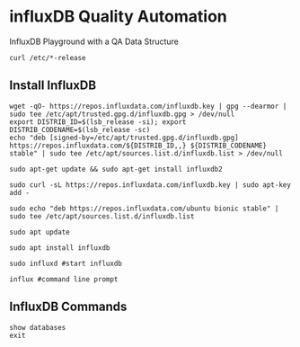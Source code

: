 # influxDB Quality Automation
InfluxDB Playground with a QA Data Structure

```
curl /etc/*-release 
```
## Install InfluxDB

```
wget -qO- https://repos.influxdata.com/influxdb.key | gpg --dearmor | sudo tee /etc/apt/trusted.gpg.d/influxdb.gpg > /dev/null
export DISTRIB_ID=$(lsb_release -si); export DISTRIB_CODENAME=$(lsb_release -sc)
echo "deb [signed-by=/etc/apt/trusted.gpg.d/influxdb.gpg] https://repos.influxdata.com/${DISTRIB_ID,,} ${DISTRIB_CODENAME} stable" | sudo tee /etc/apt/sources.list.d/influxdb.list > /dev/null

sudo apt-get update && sudo apt-get install influxdb2

```








```
sudo curl -sL https://repos.influxdata.com/influxdb.key | sudo apt-key add -
```
```
sudo echo "deb https://repos.influxdata.com/ubuntu bionic stable" | sudo tee /etc/apt/sources.list.d/influxdb.list
```
```
sudo apt update
```
```
sudo apt install influxdb
```
```
sudo influxd #start influxdb
```
```
influx #command line prompt
```

## InfluxDB Commands
```
show databases
exit
```
